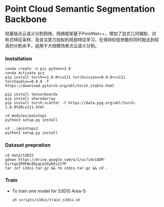 # Point Cloud Semantic Segmentation Backbone
轻量级点云语义分割网络，网络框架基于PointNet++，增加了显式几何辅助、对称式特征采样、及自注意力加权的局部特征学习，在保持较低参数的同时能达到较高的分割水平，适用于大规模场景点云语义分割。



### Installation

```
conda create -n pcs python=3.9
conda activate pcs
pip install torch==1.8.0+cu111 torchvision==0.9.0+cu111 torchaudio==0.8.0 -f https://download.pytorch.org/whl/torch_stable.html

pip install tensorboardx
pip install sharedarray
pip install torch-scatter -f https://data.pyg.org/whl/torch-1.8.0%2Bcu111.html

cd modules/pointops
python3 setup.py install

cd ../pointops2
python3 setup.py install
```



### Dataset prepration

```
cd data/S3DIS
gdown https://drive.google.com/u/1/uc?id=1UDM-bjrtqoIR9FWoIRyqLUJGyKEs22fP
tar zxf s3dis.tar.gz && rm s3dis.tar.gz && cd -
```



### Train

- To train one model for S3DIS Area-5:

  ```
  sh scripts/s3dis/train_s3dis.sh
  ```

  

